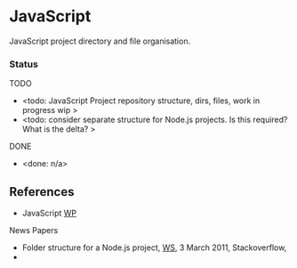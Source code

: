 # JavaScript

JavaScript project directory and file organisation.

### Status

TODO
* <todo: JavaScript Project repository structure, dirs, files, work in progress wip >
* <todo: consider separate structure for Node.js projects. Is this required? What is the delta? >

DONE
* <done: n/a>

## References

* JavaScript [WP](https://simple.wikipedia.org/wiki/JavaScript)

News Papers
* Folder structure for a Node.js project, [WS](https://stackoverflow.com/questions/5178334/folder-structure-for-a-node-js-project), 3 March 2011, Stackoverflow,
*  

